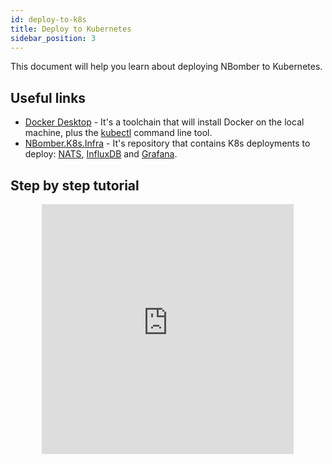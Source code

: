 ```yaml
---
id: deploy-to-k8s
title: Deploy to Kubernetes
sidebar_position: 3
---
```


This document will help you learn about deploying NBomber to Kubernetes.

## Useful links

- [Docker Desktop](https://www.docker.com/products/docker-desktop/) - It's a toolchain that will install Docker on the local machine, plus the [kubectl](https://kubernetes.io/docs/tasks/tools/#kubectl) command line tool.
- [NBomber.K8s.Infra](https://github.com/PragmaticFlow/NBomber.K8s.Infra) - It's repository that contains K8s deployments to deploy: [NATS](https://nats.io/), [InfluxDB](https://www.influxdata.com/products/influxdb/) and [Grafana](https://grafana.com/grafana/).

## Step by step tutorial

<center><iframe width="80%" height="400" src="https://www.youtube.com/embed/3-Llhl8_Onc" title="YouTube video player" frameborder="0" allow="accelerometer; autoplay; clipboard-write; encrypted-media; gyroscope; picture-in-picture; web-share" allowfullscreen></iframe></center>
